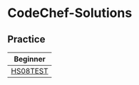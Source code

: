 # CodeChef-Solutions

## Practice

| Beginner                                               |
| ------------------------------------------------------ |
| [HS08TEST](https://www.codechef.com/problems/HS08TEST) |
